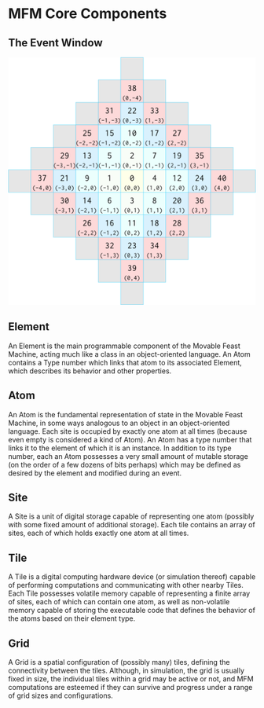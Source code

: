 # MFM Core Components

## The Event Window

![Event Window](./event-window.png)

## Element

An Element is the main programmable component of the Movable Feast Machine, acting much like a class in an object-oriented language. An Atom contains a Type number which links that atom to its associated Element, which describes its behavior and other properties.

## Atom

An Atom is the fundamental representation of state in the Movable Feast Machine, in some ways analogous to an object in an object-oriented language. Each site is occupied by exactly one atom at all times (because even empty is considered a kind of Atom). An Atom has a type number that links it to the element of which it is an instance. In addition to its type number, each an Atom possesses a very small amount of mutable storage (on the order of a few dozens of bits perhaps) which may be defined as desired by the element and modified during an event.

## Site

A Site is a unit of digital storage capable of representing one atom (possibly with some fixed amount of additional storage). Each tile contains an array of sites, each of which holds exactly one atom at all times.

## Tile

A Tile is a digital computing hardware device (or simulation thereof) capable of performing computations and communicating with other nearby Tiles. Each Tile possesses volatile memory capable of representing a finite array of sites, each of which can contain one atom, as well as non-volatile memory capable of storing the executable code that defines the behavior of the atoms based on their element type.

## Grid

A Grid is a spatial configuration of (possibly many) tiles, defining the connectivity between the tiles. Although, in simulation, the grid is usually fixed in size, the individual tiles within a grid may be active or not, and MFM computations are esteemed if they can survive and progress under a range of grid sizes and configurations.